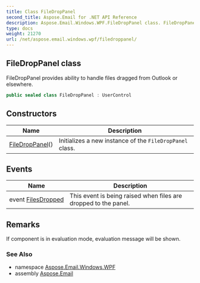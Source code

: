 ```yaml
---
title: Class FileDropPanel
second_title: Aspose.Email for .NET API Reference
description: Aspose.Email.Windows.WPF.FileDropPanel class. FileDropPanel provides ability to handle files dragged from Outlook or elsewhere
type: docs
weight: 21270
url: /net/aspose.email.windows.wpf/filedroppanel/
---
```

## FileDropPanel class

FileDropPanel provides ability to handle files dragged from Outlook or elsewhere.

```csharp
public sealed class FileDropPanel : UserControl
```

## Constructors

| Name | Description |
| --- | --- |
| [FileDropPanel](filedroppanel/)() | Initializes a new instance of the `FileDropPanel` class. |

## Events

| Name | Description |
| --- | --- |
| event [FilesDropped](../../aspose.email.windows.wpf/filedroppanel/filesdropped/) | This event is being raised when files are dropped to the panel. |

## Remarks

If component is in evaluation mode, evaluation message will be shown.

### See Also

* namespace [Aspose.Email.Windows.WPF](../../aspose.email.windows.wpf/)
* assembly [Aspose.Email](../../)


